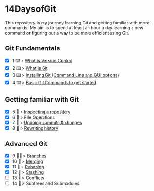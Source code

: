 # 14DaysofGit

This repository is my journey learning Git and getting familiar with more commands. My aim is to spend at least an hour a day learning a new command or figuring out a way to be more efficient using Git.

## Git Fundamentals
- [X] 1 ⌨️ > [What is Version Control](https://www.techielass.com/what-is-version-control/)
- [X] 2 ⌨️ > [What is Git](https://www.techielass.com/what-is-git/) 
- [X] 3 ⌨️ > [Installing Git (Command Line and GUI options)](https://www.techielass.com/installing-git/)
- [X] 4 ⌨️ > [Basic Git Commands to get started](https://www.techielass.com/basic-git-commands-to-get-started/)

## Getting familiar with Git
- [X] 5 👀 > [Inspecting a repository](https://www.techielass.com/inspect-a-git-respository/)
- [X] 6 👀 > [File Operations](https://www.techielass.com/git-file-operations/) 
- [X] 7 👀 > [Undoing commits & changes](https://www.techielass.com/undoing-commits-changes/)
- [X] 8 👀 > [Rewriting history](https://www.techielass.com/rewriting-git-history/)

## Advanced Git
- [X] 9 🦹‍♀️ > [Branches](https://wwww.techielass.com/git-branches) 
- [X] 10 🦹‍ > [Merging](https://www.techielass.com/merging-with-git/)
- [X] 11 🦹‍ > [Rebasing](https://www.techielass.com/git-rebasing/) 
- [X] 12 🦹‍ > [Stashing](https://www.techielass.com/git-stashing/) 
- [ ] 13 🦹‍ > Conflicts 
- [ ] 14 🦹‍ > Subtrees and Submodules 
